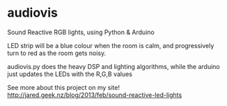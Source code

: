 audiovis
========

Sound Reactive RGB lights, using Python & Arduino

LED strip will be a blue colour when the room is calm, and progressively turn to red as the room gets noisy.

audiovis.py does the heavy DSP and lighting algorithms, while the arduino just updates the LEDs with the R,G,B values

See more about this project on my site! http://jared.geek.nz/blog/2013/feb/sound-reactive-led-lights
